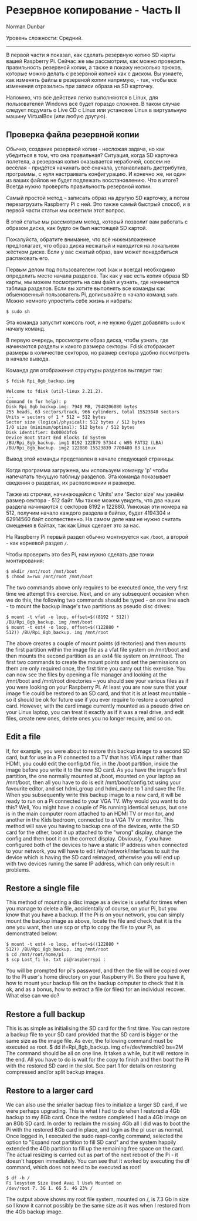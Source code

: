 Резервное копирование - Часть II
================================

Norman Dunbar

Уровень сложности: Средний.

* * *

В первой части я показал, как сделать резервную копию SD карты вашей Raspberry Pi. Сейчас же мы рассмотрим, как можно проверить правильность резервной копии, а также я покажу несколько трюков, которые можно делать с резервной копией как с диском. Вы узнаете, как изменять файлы в резервной копии напрямую, - так, чтобы все изменения отразились при записи образа на SD карточку.

Напомню, что все действия легко выполняются в Linux, для пользователей Windows всё будет гораздо сложнее. В таком случае следует подумать о Live CD с Linux или установке Linux в виртуальную машину VirtualBox (или любую другую).

Проверка файла резервной копии
------------------------------
Обычно, создание резервной копии - несложая задача, но как убедиться в том, что она правильная? Ситуация, когда SD карточка полетела, а резервная копия оказывается нерабочей, совсем не весёлая - придётся начинать всё сначала, устанавливать дистрибутив, программы, с нуля настраивать конфигурацию. И конечно же, ни один из ваших файлов не будет подлежать восстановлению. Что в итоге? Всегда нужно проверять правильность резервной копии.

Самый простой метод - записать образ на другую SD карточку, а потом перезагрузить Raspberry Pi с ней. Это также самый быстрый способ, и в первой части статьи мы осветили этот вопрос.

В этой статье мы рассмотрим метод, который позволит вам работать с образом диска, как будто он был настоящей SD картой.

Пожалуйста, обратите внимание, что всё нижеизложенное предполагает, что образ диска несжатый и находится на локальном жёстком диске. Если у вас сжатый образ, вам может понадобиться распаковать его.

Первым делом под пользователем root (как и всегда) необходимо определить место начала разделов. Так как у нас есть копия образа SD карты, мы можем посмотреть на сам файл и узнать, где начинается таблица разделов. Если вы хотите выполнять все команды как обыеновенный пользователь Pi, дописывайте в начало команд `sudo`. Можно немного упростить себе жизнь и набрать:

    $ sudo sh

Эта команда запустит консоль root, и не нужно будет добавлять `sudo` к началу команд.

В первую очередь, просмотрите образ диска, чтобы узнать, где начинаются разделы и какого размера секторы. Fdisk отображает размеры в количестве секторов, но размер сектора удобно посмотреть в начале вывода.

Команда для отображения структуры разделов выглядит так:

    $ fdisk Rpi_8gb_backup.img

    Welcome to fdisk (util-linux 2.21.2).
    ...
    Command (m for help): p
    Disk Rpi_8gb_backup.img: 7948 MB, 7948206080 bytes
    255 heads, 63 sectors/track, 966 cylinders, total 15523840 sectors
    Units = sectors of 1 * 512 = 512 bytes
    Sector size (logical/physical): 512 bytes / 512 bytes
    I/O size (minimum/optimal): 512 bytes / 512 bytes
    Disk identifier: 0x000dbfc6
    Device Boot Start End Blocks Id System
    /BU/Rpi_8gb_backup. img1 8192 122879 57344 c W95 FAT32 (LBA)
    /BU/Rpi_8gb_backup. img2 122880 15523839 7700480 83 Linux

Вывод этой команды представлен в начале следующей страницы.

Когда программа загружена, мы используем команду 'p' чтобы напечатать текущую таблицу разделов. Эта команда показывает сведения о разделах, их расположении и размере.

Также из строчки, начинающейся с 'Units' или 'Sector size' мы узнаём размер сектора - 512 байт. Мы также можем увидеть, что два наших раздела начинаются с секторов 8192 и 122880. Умножая эти номера на 512, получим начало каждого раздела в байтах, будет 4194304 и 62914560 байт соотвественно. На самом деле нам не нужно считать смещения в байтах, так как Linux сделает это за нас.

На Raspberry Pi первый раздел обычно монтируется как `/boot`, а второй - как корневой раздел `/`.

Чтобы проверить это без Pi, нам нужно сделать две точки монтирования:

    $ mkdir /mnt/root /mnt/boot
    $ chmod a=rwx /mnt/root /mnt/boot

The two commands above only requires to be
executed once, the very first time we attempt this
exercise. Next, and on any subsequent occasion
when we do this, the following two commands should
be typed - on one line each - to mount the backup
image's two partitions as pseudo disc drives:

    $ mount -t vfat -o loop, offset=$((8192 * 512))
    /BU/Rpi_8gb_backup. img /mnt/boot
    $ mount -t ext4 -o loop, offset=$((122880 *
    512)) /BU/Rpi_8gb_backup. img /mnt/root

The above creates a couple of mount points
(directories) and then mounts the first partition within
the image file as a vfat file system on /mnt/boot and
then mounts the second partition as an ext4 file
system on /mnt/root.
The first two commands to create the mount points
and set the permissions on them are only required
once, the first time you carry out this exercise.
You can now see the files by opening a file manager
and looking at the /mnt/boot and /mnt/root directories
– you should see your various files as if you were
looking on your Raspberry Pi.
At least you are now sure that your image file could
be restored to an SD card, and that it is at least
mountable - so it should be ok for future use if you
ever require to restore a corrupted card. However,
with the card image currently mounted as a pseudo
drive on your Linux laptop, you can treat it exactly as
if it was a real drive, and edit files, create new ones,
delete ones you no longer require, and so on.

Edit a file
--------------
If, for example, you were about to restore this backup
image to a second SD card, but for use in a Pi
connected to a TV that has VGA input rather than
HDMI, you could edit the config.txt file, in the /boot
partition, inside the image before you write it to the
new SD card.
As you have the image's first partition, the one
normally mounted at /boot, mounted on your laptop
as /mnt/boot, then all you have to do is edit
/mnt/boot/config.txt using your favourite editor, and
set hdmi_group and hdmi_mode to 1 and save the
file.
When you subsequently write this backup image to a
new card, it will be ready to run on a Pi connected to
your VGA TV.
Why would you want to do this? Well, You might have
a couple of Pis running identical setups, but one is in
the main computer room attached to an HDMI TV or
monitor, and another in the Kids bedroom, connected
to a VGA TV or monitor. This method will save you
having to backup one of the devices, write the SD
card for the other, boot it up attached to the "wrong"
display, change the config and then boot it on the
correct display.
Obviously, if you have configured both of the devices
to have a static IP address when connected to your
network, you will have to edit /etv/network/interfaces
to suit the device which is having the SD card reimaged,
otherwise you will end up with two devices
runing the same IP address, which can only result in
problems.

Restore a single file
-----------------------------
This method of mounting a disc image as a device is
useful for times when you manage to delete a file,
accidentally of course, on your Pi, but you know that
you have a backup. If the Pi is on your network, you
can simply mount the backup image as above, locate
the file and check that it is the one you want, then use
scp or sftp to copy the file to your Pi, as demonstrated
below:

    $ mount -t ext4 -o loop, offset=$((122880 *
    512)) /BU/Rpi_8gb_backup. img /mnt/root
    $ cd /mnt/root/home/pi
    $ scp Lost_fi le. txt pi@raspberrypi :

You will be prompted for pi's password, and then the
file will be copied over to the Pi user's home directory
on your Raspberry Pi.
So there you have it, how to mount your backup file
on the backup computer to check that it is ok, and as
a bonus, how to extract a file (or files) for an
individual recover. What else can we do?

Restore a full backup
--------------------------------
This is as simple as initialising the SD card for the
first time. You can restore a backup file to your SD
card provided that the SD card is bigger or the same
size as the image file. As ever, the following
command must be executed as root.
$ dd if=Rpi_8gb_backup. img of=/dev/mmcblk0
bs=2M
The command should be all on one line.
It takes a while, but it will restore in the end. All you
have to do is wait for the copy to finish and then boot
the Pi with the restored SD card in the slot. See part 1
for details on restoring compressed and/or split
backup images.

Restore to a larger card
-----------------------------
We can also use the smaller backup files to initialize
a larger SD card, if we were perhaps upgrading. This
is what I had to do when I restored a 4Gb backup to
my 8Gb card. Once the restore completed I had a
4Gb image on an 8Gb SD card. In order to reclaim
the missing 4Gb all I did was to boot the Pi with the
restored 8Gb card in place, and login as the pi user
as normal.
Once logged in, I executed the sudo raspi-config
command, selected the option to "Expand root
partition to fill SD card" and the system happily
extended the 4Gb partition to fill up the remaining free
space on the card. The actual resizing is carried out
as part of the next reboot of the Pi - it doesn't happen
immediately.
You can see that it worked by executing the df
command, which does not need to be executed as
root!

    $ df -h /
    Fi lesystem Size Used Avai l Use% Mounted on
    /dev/root 7. 3G 1. 6G 5. 4G 23% /

The output above shows my root file system,
mounted on /, is 7.3 Gb in size so I know it cannot
possibly be the same size as it was when I restored
from the 4Gb backup image.
